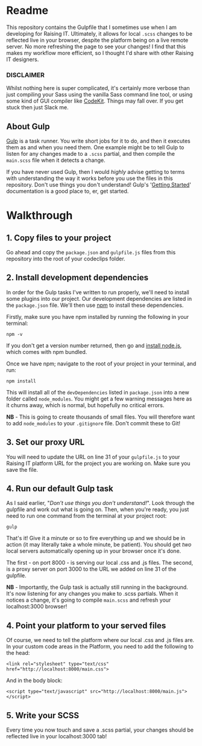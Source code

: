 # Readme

This repository contains the Gulpfile that I sometimes use when I am developing for Raising IT. Ultimately, it allows for local `.scss` changes to be reflected live in your browser, despite the platform being on a live remote server. No more refreshing the page to see your changes! I find that this makes my workflow more efficient, so I thought I'd share with other Raising IT designers.

### DISCLAIMER
Whilst nothing here is super complicated, it's certainly more verbose than just compiling your Sass using the vanilla Sass command line tool, or using some kind of GUI compiler like [CodeKit](https://codekitapp.com/). Things may fall over. If you get stuck then just Slack me.

## About Gulp
[Gulp](http://gulpjs.com/) is a task runner. You write short jobs for it to do, and then it executes them as and when you need them. One example might be to tell Gulp to listen for any changes made to a `.scss` partial, and then compile the `main.scss` file when it detects a change.

If you have never used Gulp, then I would *highly* advise getting to terms with understanding the way it works before you use the files in this repository. Don't use things you don't understand! Gulp's '[Getting Started](https://github.com/gulpjs/gulp/blob/master/docs/getting-started.md)' documentation is a good place to, er, get started.

# Walkthrough

## 1. Copy files to your project
Go ahead and copy the `package.json` and `gulpfile.js` files from this repository into the root of your codeclips folder.

## 2. Install development dependencies
In order for the Gulp tasks I've written to run properly, we'll need to install some plugins into our project. Our development dependencies are listed in the `package.json` file. We'll then use [npm](https://www.npmjs.com/package/npm) to install these dependencies.

Firstly, make sure you have npm installed by running the following in your terminal:

```
npm -v
```

If you don't get a version number returned, then go and [install node.js](https://nodejs.org/en/download/), which comes with npm bundled.

Once we have npm; navigate to the root of your project in your terminal, and run:

```
npm install
```

This will install all of the `devDependencies` listed in `package.json` into a new folder called `node_modules`. You might get a few warning messages here as it churns away, which is normal, but hopefully no critical errors.

**NB** - This is going to create thousands of small files. You will therefore want to add `node_modules` to your `.gitignore` file. Don't commit these to Git!

## 3. Set our proxy URL
You will need to update the URL on line 31 of your `gulpfile.js` to your Raising IT platform URL for the project you are working on. Make sure you save the file.

## 4. Run our default Gulp task
As I said earlier, "*Don't use things you don't understand!*". Look through the gulpfile and work out what is going on. Then, when you're ready, you just need to run one command from the terminal at your project root:

```
gulp
```

That's it! Give it a minute or so to fire everything up and we should be in action (it may literally take a whole minute, be patient). You should get *two* local servers automatically opening up in your browser once it's done.

The first - on port 8000 - is serving our local .css and .js files. The second, is a proxy server on port 3000 to the URL we added on line 31 of the gulpfile.

**NB** - Importantly, the Gulp task is actually still running in the background. It's now listening for any changes you make to .scss partials. When it notices a change, it's going to compile `main.scss` and refresh your localhost:3000 browser!

## 4. Point your platform to your served files
Of course, we need to tell the platform where our local .css and .js files are. In your custom code areas in the Platform, you need to add the following to the head:

```
<link rel="stylesheet" type="text/css" href="http://localhost:8000/main.css">
```

And in the body block:

```
<script type="text/javascript" src="http://localhost:8000/main.js"></script>
```

## 5. Write your SCSS
Every time you now touch and save a .scss partial, your changes should be reflected live in your localhost:3000 tab!